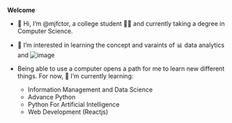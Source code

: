 **Welcome**
- 👋 Hi, I’m @mjfctor, a college student 🧑‍🎓 and currently taking a degree in Computer Science.

- 👀 I’m interested in learning the concept and varaints of 📊 data analytics and ![image](https://user-images.githubusercontent.com/39983842/222150812-5e530c5a-1ce0-4fd8-9b5d-44a46eefdc4e.png)


- Being able to use a computer opens a path for me to learn new different things. For now, 🌱 I’m currently learning:
   
   - Information Management and Data Science
   - Advance Python
   - Python For Artificial Intelligence
   - Web Development (Reactjs)


<!---
mjfctor/mjfctor is a ✨ special ✨ repository because its `README.md` (this file) appears on your GitHub profile.
You can click the Preview link to take a look at your changes.
--->
